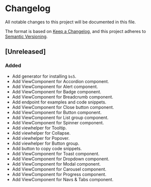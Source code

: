 # Changelog

All notable changes to this project will be documented in this file.

The format is based on [Keep a Changelog](https://keepachangelog.com/en/1.0.0/),
and this project adheres to [Semantic Versioning](https://semver.org/spec/v2.0.0.html).

## [Unreleased]

### Added

- Add generator for installing `bs5`.
- Add ViewComponent for Accordion component.
- Add ViewComponent for Alert component.
- Add ViewComponent for Badge component.
- Add ViewComponent for Breadcrumb component.
- Add endpoint for examples and code snippets.
- Add ViewComponent for Close button component.
- Add ViewComponent for Button component.
- Add ViewComponent for List group component.
- Add ViewComponent for Spinner component.
- Add viewhelper for Tooltip.
- Add viewhelper for Collapse.
- Add viewhelper for Popover.
- Add viewhelper for Button group.
- Add button to copy code snippets.
- Add ViewComponent for Toast component.
- Add ViewComponent for Dropdown component.
- Add ViewComponent for Modal component.
- Add ViewComponent for Carousel component.
- Add ViewComponent for Progress component.
- Add ViewComponent for Navs & Tabs component.
